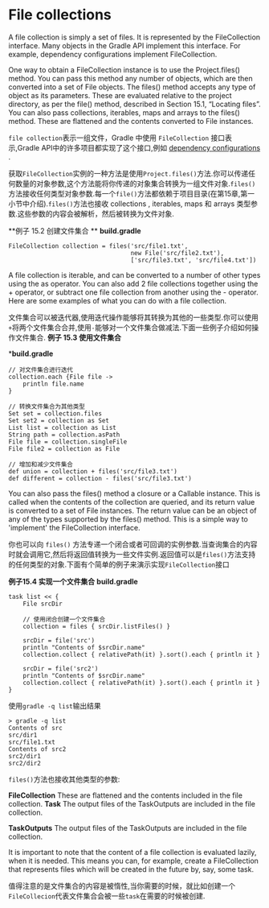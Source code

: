 # File collections
A file collection is simply a set of files. It is represented by the FileCollection interface. Many objects in the Gradle API implement this interface. For example, dependency configurations implement FileCollection.

One way to obtain a FileCollection instance is to use the Project.files() method. You can pass this method any number of objects, which are then converted into a set of File objects. The files() method accepts any type of object as its parameters. These are evaluated relative to the project directory, as per the file() method, described in Section 15.1, “Locating files”. You can also pass collections, iterables, maps and arrays to the files() method. These are flattened and the contents converted to File instances.

 `file collection`表示一组文件，Gradle 中使用 `FileCollection` 接口表示,Gradle API中的许多项目都实现了这个接口,例如 [dependency configurations ](https://docs.gradle.org/current/userguide/dependency_management.html#sub:configurations).

 获取`FileCollection`实例的一种方法是使用`Project.files()`方法.你可以传递任何数量的对象参数,这个方法能将你传递的对象集合转换为一组文件对象.`files()`方法接收任何类型对象参数.每一个`file()`方法都依赖于项目目录(在第15章,第一小节中介绍).`files()`方法也接收 collections , iterables, maps 和 arrays 类型参数.这些参数的内容会被解析，然后被转换为文件对象.

**例子 15.2 创建文件集合 **
**build.gradle**
```
FileCollection collection = files('src/file1.txt',
                                  new File('src/file2.txt'),
                                  ['src/file3.txt', 'src/file4.txt'])
```

A file collection is iterable, and can be converted to a number of other types using the as operator. You can also add 2 file collections together using the + operator, or subtract one file collection from another using the - operator. Here are some examples of what you can do with a file collection.

文件集合可以被迭代器,使用迭代操作能够将其转换为其他的一些类型.你可以使用`+`将两个文件集合合并,使用`-`能够对一个文件集合做减法.下面一些例子介绍如何操作文件集合.
**例子 15.3 使用文件集合**

***build.gradle**

```
// 对文件集合进行迭代
collection.each {File file ->
    println file.name
}

// 转换文件集合为其他类型
Set set = collection.files
Set set2 = collection as Set
List list = collection as List
String path = collection.asPath
File file = collection.singleFile
File file2 = collection as File

// 增加和减少文件集合
def union = collection + files('src/file3.txt')
def different = collection - files('src/file3.txt')

```

You can also pass the files() method a closure or a Callable instance. This is called when the contents of the collection are queried, and its return value is converted to a set of File instances. The return value can be an object of any of the types supported by the files() method. This is a simple way to 'implement' the FileCollection interface.

你也可以向 `files()` 方法专递一个闭合或者可回调的实例参数.当查询集合的内容时就会调用它,然后将返回值转换为一些文件实例.返回值可以是`files()`方法支持的任何类型的对象.下面有个简单的例子来演示实现`FileCollection`接口

**例子15.4 实现一个文件集合**
**build.gradle**
```
task list << {
    File srcDir

    // 使用闭合创建一个文件集合
    collection = files { srcDir.listFiles() }

    srcDir = file('src')
    println "Contents of $srcDir.name"
    collection.collect { relativePath(it) }.sort().each { println it }

    srcDir = file('src2')
    println "Contents of $srcDir.name"
    collection.collect { relativePath(it) }.sort().each { println it }
}

```
使用`gradle -q list`输出结果

```
> gradle -q list
Contents of src
src/dir1
src/file1.txt
Contents of src2
src2/dir1
src2/dir2

```

`files()`方法也接收其他类型的参数:

**FileCollection**
These are flattened and the contents included in the file collection.
**Task**
The output files of the TaskOutputs are included in the file collection.

**TaskOutputs**
The output files of the TaskOutputs are included in the file collection.

It is important to note that the content of a file collection is evaluated lazily, when it is needed. This means you can, for example, create a FileCollection that represents files which will be created in the future by, say, some task.

值得注意的是文件集合的内容是被惰性,当你需要的时候，就比如创建一个`FileCollecion`代表文件集合会被一些`task`在需要的时候被创建.










